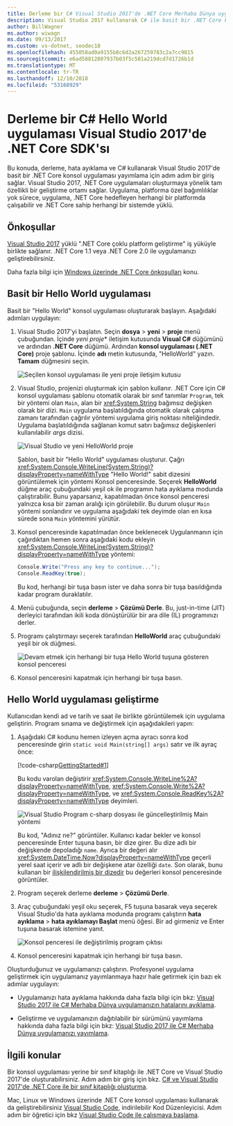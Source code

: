 ```yaml
---
title: Derleme bir C# Visual Studio 2017'de .NET Core Merhaba Dünya uygulaması
description: Visual Studio 2017 kullanarak C# ile basit bir .NET Core konsol uygulaması oluşturmayı öğrenin.
author: BillWagner
ms.author: wiwagn
ms.date: 09/13/2017
ms.custom: vs-dotnet, seodec18
ms.openlocfilehash: 455058ad0a9155b8c6d2a267259783c2a7cc9815
ms.sourcegitcommit: e6ad58812807937b03f5c581a219dcd7d1726b1d
ms.translationtype: MT
ms.contentlocale: tr-TR
ms.lasthandoff: 12/10/2018
ms.locfileid: "53168929"
---
```

# <a name="build-a-c-hello-world-application-with-the-net-core-sdk-in-visual-studio-2017"></a>Derleme bir C# Hello World uygulaması Visual Studio 2017'de .NET Core SDK'sı

Bu konuda, derleme, hata ayıklama ve C# kullanarak Visual Studio 2017'de basit bir .NET Core konsol uygulaması yayımlama için adım adım bir giriş sağlar. Visual Studio 2017, .NET Core uygulamaları oluşturmaya yönelik tam özellikli bir geliştirme ortamı sağlar. Uygulama, platforma özel bağımlılıklar yok sürece, uygulama, .NET Core hedefleyen herhangi bir platformda çalışabilir ve .NET Core sahip herhangi bir sistemde yüklü.

## <a name="prerequisites"></a>Önkoşullar

[Visual Studio 2017](https://aka.ms/vsdownload?utm_source=mscom&utm_campaign=msdocs) yüklü ".NET Core çoklu platform geliştirme" iş yüküyle birlikte sağlanır. .NET Core 1.1 veya .NET Core 2.0 ile uygulamanızı geliştirebilirsiniz.

Daha fazla bilgi için [Windows üzerinde .NET Core önkoşulları](../../core/windows-prerequisites.md) konu.

## <a name="a-simple-hello-world-application"></a>Basit bir Hello World uygulaması

Basit bir "Hello World" konsol uygulaması oluşturarak başlayın. Aşağıdaki adımları uygulayın:

1. Visual Studio 2017'yi başlatın. Seçin **dosya** > **yeni** > **proje** menü çubuğundan. İçinde *yeni proje** iletişim kutusunda **Visual C#** düğümünü ve ardından **.NET Core** düğümü. Ardından **konsol uygulaması (.NET Core)** proje şablonu. İçinde **adı** metin kutusunda, "HelloWorld" yazın. **Tamam** düğmesini seçin.

   ![Seçilen konsol uygulaması ile yeni proje iletişim kutusu](./media/with-visual-studio/visual-studio-new-project.png)
   
1. Visual Studio, projenizi oluşturmak için şablon kullanır. .NET Core için C# konsol uygulaması şablonu otomatik olarak bir sınıf tanımlar `Program`, tek bir yöntemi olan `Main`, alan bir <xref:System.String> bağımsız değişken olarak bir dizi. `Main` uygulama başlatıldığında otomatik olarak çalışma zamanı tarafından çağrılır yöntemi uygulama giriş noktası niteliğindedir. Uygulama başlatıldığında sağlanan komut satırı bağımsız değişkenleri kullanılabilir *args* dizisi.

   ![Visual Studio ve yeni HelloWorld proje](./media/with-visual-studio/visual-studio-main-window.png)

   Şablon, basit bir "Hello World" uygulaması oluşturur. Çağrı <xref:System.Console.WriteLine(System.String)?displayProperty=nameWithType> "Hello World!" sabit dizesini görüntülemek için yöntemi Konsol penceresinde. Seçerek **HelloWorld** düğme araç çubuğundaki yeşil ok ile programın hata ayıklama modunda çalıştırabilir. Bunu yaparsanız, kapatılmadan önce konsol penceresi yalnızca kısa bir zaman aralığı için görülebilir. Bu durum oluşur `Main` yöntemi sonlandırır ve uygulama aşağıdaki tek deyimde olan en kısa sürede sona `Main` yöntemini yürütür.

1. Konsol penceresinde kapatılmadan önce beklenecek Uygulanmanın için çağırdıktan hemen sonra aşağıdaki kodu ekleyin <xref:System.Console.WriteLine(System.String)?displayProperty=nameWithType> yöntemi:

   ```csharp
   Console.Write("Press any key to continue...");
   Console.ReadKey(true);
   ```
   Bu kod, herhangi bir tuşa basın ister ve daha sonra bir tuşa basıldığında kadar program duraklatılır.

1. Menü çubuğunda, seçin **derleme** > **Çözümü Derle**. Bu, just-in-time (JIT) derleyici tarafından ikili koda dönüştürülür bir ara dile (IL) programınızı derler.

1. Programı çalıştırmayı seçerek tarafından **HelloWorld** araç çubuğundaki yeşil bir ok düğmesi.

   ![Devam etmek için herhangi bir tuşa Hello World tuşuna gösteren konsol penceresi](./media/with-visual-studio/hello-world-console.png)

1. Konsol penceresini kapatmak için herhangi bir tuşa basın.

## <a name="enhancing-the-hello-world-application"></a>Hello World uygulaması geliştirme

Kullanıcıdan kendi ad ve tarih ve saat ile birlikte görüntülemek için uygulama geliştirin. Program sınama ve değiştirmek için aşağıdakileri yapın:

1. Aşağıdaki C# kodunu hemen izleyen açma ayracı sonra kod penceresinde girin `static void Main(string[] args)` satır ve ilk ayraç önce:

   [!code-csharp[GettingStarted#1](../../../samples/snippets/csharp/getting_started/with_visual_studio/helloworld.cs#1)]

   Bu kodu varolan değiştirir <xref:System.Console.WriteLine%2A?displayProperty=nameWithType>, <xref:System.Console.Write%2A?displayProperty=nameWithType>, ve <xref:System.Console.ReadKey%2A?displayProperty=nameWithType> deyimleri.

   ![Visual Studio Program c-sharp dosyası ile güncelleştirilmiş Main yöntemi](./media/with-visual-studio/visual-csharp-code-window.png)

   Bu kod, "Adınız ne?" görüntüler. Kullanıcı kadar bekler ve konsol penceresinde Enter tuşuna basın, bir dize girer. Bu dize adlı bir değişkende depoladığı `name`. Ayrıca bir değeri alır <xref:System.DateTime.Now?displayProperty=nameWithType> geçerli yerel saat içerir ve adlı bir değişkene atar özelliği `date`. Son olarak, bunu kullanan bir [ilişkilendirilmiş bir dizedir](../../csharp/language-reference/tokens/interpolated.md) bu değerleri konsol penceresinde görüntüler.

1. Program seçerek derleme **derleme** > **Çözümü Derle**.

1. Araç çubuğundaki yeşil oku seçerek, F5 tuşuna basarak veya seçerek Visual Studio'da hata ayıklama modunda programı çalıştırın **hata ayıklama** > **hata ayıklamayı Başlat** menü öğesi. Bir ad girmeniz ve Enter tuşuna basarak istemine yanıt.

   ![Konsol penceresi ile değiştirilmiş program çıktısı](./media/with-visual-studio/hello-world-update.png)

1. Konsol penceresini kapatmak için herhangi bir tuşa basın.

Oluşturduğunuz ve uygulamanızı çalıştırın. Profesyonel uygulama geliştirmek için uygulamanız yayımlanmaya hazır hale getirmek için bazı ek adımlar uygulayın:

- Uygulamanızı hata ayıklama hakkında daha fazla bilgi için bkz: [Visual Studio 2017 ile C# Merhaba Dünya uygulamanızın hatalarını ayıklama](debugging-with-visual-studio.md).

- Geliştirme ve uygulamanızın dağıtılabilir bir sürümünü yayımlama hakkında daha fazla bilgi için bkz: [Visual Studio 2017 ile C# Merhaba Dünya uygulamanızı yayımlama](publishing-with-visual-studio.md).

## <a name="related-topics"></a>İlgili konular

Bir konsol uygulaması yerine bir sınıf kitaplığı ile .NET Core ve Visual Studio 2017'de oluşturabilirsiniz. Adım adım bir giriş için bkz. [C# ve Visual Studio 2017'de .NET Core ile bir sınıf kitaplığı oluşturma](library-with-visual-studio.md).

Mac, Linux ve Windows üzerinde .NET Core konsol uygulaması kullanarak da geliştirebilirsiniz [Visual Studio Code](https://code.visualstudio.com/), indirilebilir Kod Düzenleyicisi. Adım adım bir öğretici için bkz [Visual Studio Code ile çalışmaya başlama](with-visual-studio-code.md).

